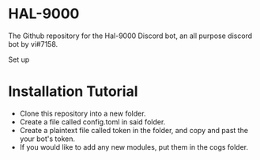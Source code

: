# HAL-9000
The Github repository for the Hal-9000 Discord bot, an all purpose discord bot by vi#7158.

Set up 

# Installation Tutorial
- Clone this repository into a new folder.
- Create a file called config.toml in said folder.
- Create a plaintext file called token in the folder, and copy and past the your bot's token.
- If you would like to add any new modules, put them in the cogs folder.
